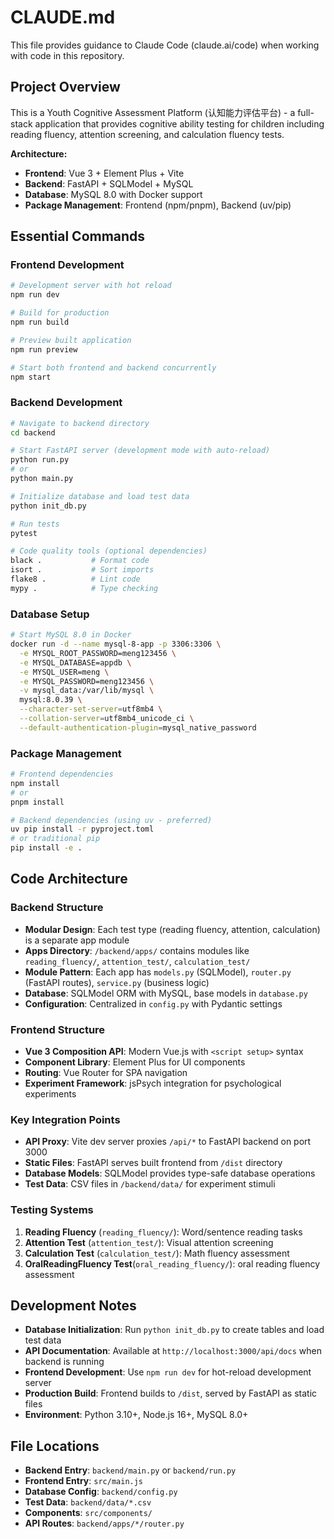 # CLAUDE.md

This file provides guidance to Claude Code (claude.ai/code) when working with code in this repository.

## Project Overview

This is a Youth Cognitive Assessment Platform (认知能力评估平台) - a full-stack application that provides cognitive ability testing for children including reading fluency, attention screening, and calculation fluency tests.

**Architecture:**
- **Frontend**: Vue 3 + Element Plus + Vite
- **Backend**: FastAPI + SQLModel + MySQL
- **Database**: MySQL 8.0 with Docker support
- **Package Management**: Frontend (npm/pnpm), Backend (uv/pip)

## Essential Commands

### Frontend Development
```bash
# Development server with hot reload
npm run dev

# Build for production
npm run build

# Preview built application
npm run preview

# Start both frontend and backend concurrently
npm start
```

### Backend Development
```bash
# Navigate to backend directory
cd backend

# Start FastAPI server (development mode with auto-reload)
python run.py
# or
python main.py

# Initialize database and load test data
python init_db.py

# Run tests
pytest

# Code quality tools (optional dependencies)
black .           # Format code
isort .           # Sort imports
flake8 .          # Lint code
mypy .            # Type checking
```

### Database Setup
```bash
# Start MySQL 8.0 in Docker
docker run -d --name mysql-8-app -p 3306:3306 \
  -e MYSQL_ROOT_PASSWORD=meng123456 \
  -e MYSQL_DATABASE=appdb \
  -e MYSQL_USER=meng \
  -e MYSQL_PASSWORD=meng123456 \
  -v mysql_data:/var/lib/mysql \
  mysql:8.0.39 \
  --character-set-server=utf8mb4 \
  --collation-server=utf8mb4_unicode_ci \
  --default-authentication-plugin=mysql_native_password
```

### Package Management
```bash
# Frontend dependencies
npm install
# or
pnpm install

# Backend dependencies (using uv - preferred)
uv pip install -r pyproject.toml
# or traditional pip
pip install -e .
```

## Code Architecture

### Backend Structure
- **Modular Design**: Each test type (reading fluency, attention, calculation) is a separate app module
- **Apps Directory**: `/backend/apps/` contains modules like `reading_fluency/`, `attention_test/`, `calculation_test/`
- **Module Pattern**: Each app has `models.py` (SQLModel), `router.py` (FastAPI routes), `service.py` (business logic)
- **Database**: SQLModel ORM with MySQL, base models in `database.py`
- **Configuration**: Centralized in `config.py` with Pydantic settings

### Frontend Structure
- **Vue 3 Composition API**: Modern Vue.js with `<script setup>` syntax
- **Component Library**: Element Plus for UI components
- **Routing**: Vue Router for SPA navigation
- **Experiment Framework**: jsPsych integration for psychological experiments

### Key Integration Points
- **API Proxy**: Vite dev server proxies `/api/*` to FastAPI backend on port 3000
- **Static Files**: FastAPI serves built frontend from `/dist` directory
- **Database Models**: SQLModel provides type-safe database operations
- **Test Data**: CSV files in `/backend/data/` for experiment stimuli

### Testing Systems
1. **Reading Fluency** (`reading_fluency/`): Word/sentence reading tasks
2. **Attention Test** (`attention_test/`): Visual attention screening
3. **Calculation Test** (`calculation_test/`): Math fluency assessment
4. **OralReadingFluency Test**(`oral_reading_fluency/`): oral reading fluency assessment

## Development Notes

- **Database Initialization**: Run `python init_db.py` to create tables and load test data
- **API Documentation**: Available at `http://localhost:3000/api/docs` when backend is running
- **Frontend Development**: Use `npm run dev` for hot-reload development server
- **Production Build**: Frontend builds to `/dist`, served by FastAPI as static files
- **Environment**: Python 3.10+, Node.js 16+, MySQL 8.0+

## File Locations

- **Backend Entry**: `backend/main.py` or `backend/run.py`
- **Frontend Entry**: `src/main.js`
- **Database Config**: `backend/config.py`
- **Test Data**: `backend/data/*.csv`
- **Components**: `src/components/`
- **API Routes**: `backend/apps/*/router.py`